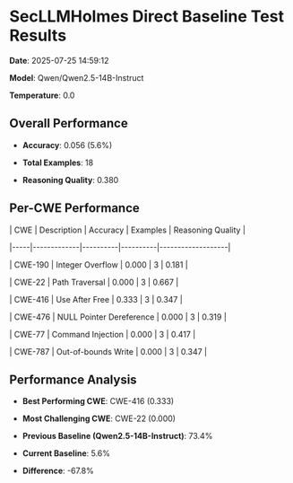 # SecLLMHolmes Direct Baseline Test Results

**Date**: 2025-07-25 14:59:12

**Model**: Qwen/Qwen2.5-14B-Instruct

**Temperature**: 0.0


## Overall Performance

- **Accuracy**: 0.056 (5.6%)

- **Total Examples**: 18

- **Reasoning Quality**: 0.380


## Per-CWE Performance

| CWE | Description | Accuracy | Examples | Reasoning Quality |

|-----|-------------|----------|----------|-------------------|

| CWE-190 | Integer Overflow | 0.000 | 3 | 0.181 |

| CWE-22 | Path Traversal | 0.000 | 3 | 0.667 |

| CWE-416 | Use After Free | 0.333 | 3 | 0.347 |

| CWE-476 | NULL Pointer Dereference | 0.000 | 3 | 0.319 |

| CWE-77 | Command Injection | 0.000 | 3 | 0.417 |

| CWE-787 | Out-of-bounds Write | 0.000 | 3 | 0.347 |


## Performance Analysis

- **Best Performing CWE**: CWE-416 (0.333)

- **Most Challenging CWE**: CWE-22 (0.000)

- **Previous Baseline (Qwen2.5-14B-Instruct)**: 73.4%

- **Current Baseline**: 5.6%

- **Difference**: -67.8%
